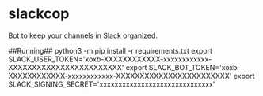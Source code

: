 # slackcop
Bot to keep your channels in Slack organized.

##Running##
python3 -m pip install -r requirements.txt
export SLACK_USER_TOKEN='xoxb-XXXXXXXXXXXX-xxxxxxxxxxxx-XXXXXXXXXXXXXXXXXXXXXXXX'
export SLACK_BOT_TOKEN='xoxb-XXXXXXXXXXXX-xxxxxxxxxxxx-XXXXXXXXXXXXXXXXXXXXXXXX'
export SLACK_SIGNING_SECRET='xxxxxxxxxxxxxxxxxxxxxxxxxxxxxx'
